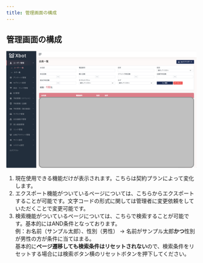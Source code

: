 ```yaml
---
title: 管理画面の構成
---
```

## 管理画面の構成
![管理画面](../images/admin.png)
1. 現在使用できる機能だけが表示されます。こちらは契約プランによって変化します。
2. エクスポート機能がついているページについては、こちらからエクスポートすることが可能です。文字コードの形式に関しては管理者に変更依頼をしていただくことで変更可能です。
3. 検索機能がついているページについては、こちらで検索することが可能です。基本的にはAND条件となっております。  
例：お名前（サンプル太郎）、性別（男性） -> 名前がサンプル太郎**かつ**性別が男性の方が条件に当てはまる。  
基本的に**ページ遷移しても検索条件はリセットされない**ので、検索条件をリセットする場合には検索ボタン横のリセットボタンを押下してください。
